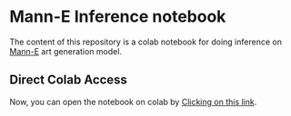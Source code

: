 # Mann-E Inference notebook

The content of this repository is a colab notebook for doing inference on [Mann-E](https://huggingface.co/mann-e/mann-e_rev2) art generation model.

## Direct Colab Access

Now, you can open the notebook on colab by [Clicking on this link](https://colab.research.google.com/github/prp-e/mann-e/blob/main/Mann_E.ipynb).